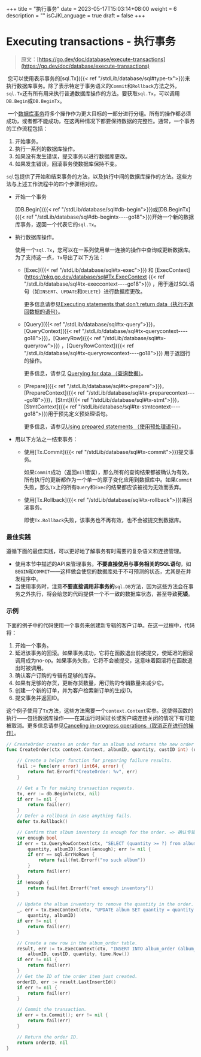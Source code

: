 +++
title = "执行事务"
date = 2023-05-17T15:03:14+08:00
weight = 6
description = ""
isCJKLanguage = true
draft = false
+++
# Executing transactions - 执行事务

> 原文：[https://go.dev/doc/database/execute-transactions](https://go.dev/doc/database/execute-transactions)

​	您可以使用表示事务的[sql.Tx]({{< ref "/stdLib/database/sql#type-tx">}})来执行数据库事务。除了表示特定于事务语义的`Commit`和`Rollback`方法之外，`sql.Tx`还有所有用来执行普通数据库操作的方法。要获取`sql.Tx`，可以调用`DB.Begin`或`DB.BeginTx`。

​	一个[数据库事务](https://en.wikipedia.org/wiki/Database_transaction)将多个操作作为更大目标的一部分进行分组。所有的操作都必须成功，或者都不能成功，在这两种情况下都要保持数据的完整性。通常，一个事务的工作流程包括：

1. 开始事务。
2. 执行一系列的数据库操作。
3. 如果没有发生错误，提交事务以进行数据库更改。
4. 如果发生错误，回滚事务使数据库保持不变。

​	`sql`包提供了开始和结束事务的方法，以及执行中间的数据库操作的方法。这些方法与上述工作流程中的四个步骤相对应。

- 开始一个事务

  [DB.Begin]({{< ref "/stdLib/database/sql#db-begin">}})或[DB.BeginTx]({{< ref "/stdLib/database/sql#db-begintx----go18">}})开始一个新的数据库事务，返回一个代表它的`sql.Tx`。

- 执行数据库操作。

  使用一个`sql.Tx`，您可以在一系列使用单一连接的操作中查询或更新数据库。为了支持这一点，`Tx`导出了以下方法：

  - [Exec]({{< ref "/stdLib/database/sql#tx-exec">}}) 和 [ExecContext](https://pkg.go.dev/database/sql#Tx.ExecContext  {{< ref "/stdLib/database/sql#tx-execcontext----go18">}}) ，用于通过SQL语句（如`INSERT`、`UPDATE`和`DELETE`）进行数据库更改。

    更多信息请参见[Executing statements that don’t return data（执行不返回数据的语句）](../ExecutingSQLStatementsThatDoNotReturnData)。

  - [Query]({{< ref "/stdLib/database/sql#tx-query">}})，[QueryContext]({{< ref "/stdLib/database/sql#tx-querycontext----go18">}})，[QueryRow]({{< ref "/stdLib/database/sql#tx-queryrow">}}) ，[QueryRowContext]({{< ref "/stdLib/database/sql#tx-queryrowcontext----go18">}}) 用于返回行的操作。

    更多信息，请参见 [Querying for data （查询数据）](../QueryingForData)。

  - [Prepare]({{< ref "/stdLib/database/sql#tx-prepare">}})，[PrepareContext]({{< ref "/stdLib/database/sql#tx-preparecontext----go18">}})，[Stmt]({{< ref "/stdLib/database/sql#tx-stmt">}})，[StmtContext]({{< ref "/stdLib/database/sql#tx-stmtcontext----go18">}})用于预先定义预处理语句。

    更多信息，请参见[Using prepared statements （使用预处理语句）](../UsingPreparedStatements)。

- 用以下方法之一结束事务：

  - 使用[Tx.Commit]({{< ref "/stdLib/database/sql#tx-commit">}})提交事务。

    如果`Commit`成功（返回`nil`错误），那么所有的查询结果都被确认为有效，所有执行的更新都作为一个单一的原子变化应用到数据库中。如果`Commit`失败，那么`Tx`上的所有`Query`和`Exec`的结果都应该被视为无效而丢弃。

  - 使用[Tx.Rollback]({{< ref "/stdLib/database/sql#tx-rollback">}})来回滚事务。

    即使`Tx.Rollback`失败，该事务也不再有效，也不会被提交到数据库。

### 最佳实践

​	遵循下面的最佳实践，可以更好地了解事务有时需要的复杂语义和连接管理。

- 使用本节中描述的API来管理事务。**不要直接使用与事务相关的SQL语句**，如`BEGIN`和`COMMIT`——这样做会使您的数据库处于不可预测的状态，尤其是在并发程序中。
- 当使用事务时，注意**不要直接调用非事务的**`sql.DB`方法，因为这些方法会在事务之外执行，将会给您的代码提供一个不一致的数据库状态，甚至导致**死锁**。

### 示例

​	下面的例子中的代码使用一个事务来创建新专辑的客户订单。在这一过程中，代码将：

1. 开始一个事务。
2. 延迟该事务的回滚。如果事务成功，它将在函数退出前被提交，使延迟的回滚调用成为no-op。如果事务失败，它将不会被提交，这意味着回滚将在函数退出时被调用。
3. 确认客户订购的专辑有足够的库存。
4. 如果有足够的存货，更新存货数量，用订购的专辑数量来减少它。
5. 创建一个新的订单，并为客户检索新订单的生成ID。
6. 提交事务并返回ID。

​	这个例子使用了`Tx`方法，这些方法需要一个`context.Context`实参。这使得函数的执行——包括数据库操作——在其运行时间过长或客户端连接关闭的情况下有可能被取消。更多信息请参见[Canceling in-progress operations（取消正在进行的操作）](../CancelingIn-progressDatabaseOperations)。

```go 
// CreateOrder creates an order for an album and returns the new order ID. => CreateOrder 为 album 创建一个订单，并返回新的订单 ID。
func CreateOrder(ctx context.Context, albumID, quantity, custID int) (orderID int64, err error) {

    // Create a helper function for preparing failure results.
    fail := func(err error) (int64, error) {
        return fmt.Errorf("CreateOrder: %v", err)
    }

    // Get a Tx for making transaction requests.
    tx, err := db.BeginTx(ctx, nil)
    if err != nil {
        return fail(err)
    }
    // Defer a rollback in case anything fails.
    defer tx.Rollback()

    // Confirm that album inventory is enough for the order. => 确认专辑有足够的库存。
    var enough bool
    if err = tx.QueryRowContext(ctx, "SELECT (quantity >= ?) from album where id = ?",
        quantity, albumID).Scan(&enough); err != nil {
        if err == sql.ErrNoRows {
            return fail(fmt.Errorf("no such album"))
        }
        return fail(err)
    }
    if !enough {
        return fail(fmt.Errorf("not enough inventory"))
    }

    // Update the album inventory to remove the quantity in the order.
    _, err = tx.ExecContext(ctx, "UPDATE album SET quantity = quantity - ? WHERE id = ?",
        quantity, albumID)
    if err != nil {
        return fail(err)
    }

    // Create a new row in the album_order table.
    result, err := tx.ExecContext(ctx, "INSERT INTO album_order (album_id, cust_id, quantity, date) VALUES (?, ?, ?, ?)",
        albumID, custID, quantity, time.Now())
    if err != nil {
        return fail(err)
    }
    // Get the ID of the order item just created.
    orderID, err := result.LastInsertId()
    if err != nil {
        return fail(err)
    }

    // Commit the transaction.
    if err = tx.Commit(); err != nil {
        return fail(err)
    }

    // Return the order ID.
    return orderID, nil
}
```
